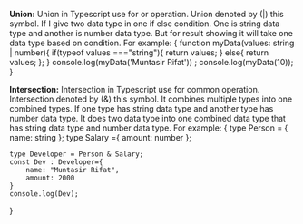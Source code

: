 **Union:**
Union in Typescript use for or operation. Union denoted by (|) this symbol. If I give two data type in one if else condition. One is string data type and another is number data type. But for result showing it will take one data type based on condition. 
For example:
{
    function myData(values: string | number){
    if(typeof values ==="string"){
        return values;
    } else{
        return values;
    };
} 
    console.log(myData('Muntasir Rifat')) ;
    console.log(myData(10));
}

**Intersection:**
Intersection in Typescript use for common operation. Intersection denoted by (&) this symbol. It combines multiple types into one combined types. If one type has string data type and another type has number data type. It does two data type into one combined data type that has string data type and number data type. 
For example:
{
    type Person = { 
        name: string
    };
    type Salary ={
        amount: number
    };

    type Developer = Person & Salary;
    const Dev : Developer={
        name: "Muntasir Rifat",
        amount: 2000
    }
    console.log(Dev);
}